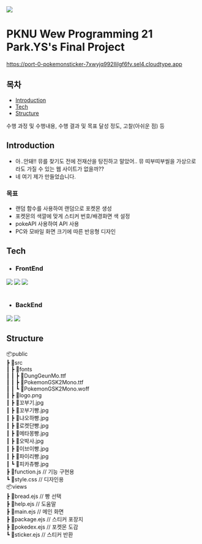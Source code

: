 

<img src="https://capsule-render.vercel.app/api?type=waving&color=auto&height=200&section=header&text=POKEPOKE&fontSize=90" />

# PKNU Wew Programming 21 Park.YS's Final Project
https://port-0-pokemonsticker-7xwyjq992llilgf6fv.sel4.cloudtype.app
<br>

## <strong>목차</strong>
- [Introduction](#introduction)
- [Tech](#tech)
- [Structure](#structure)
 
 
 수행 과정 및
수행내용, 수행 결과 및 목표 달성 정도, 고찰(아쉬운 점) 등


## <strong>Introduction</strong>
- 아..안돼!! 뮤를 찾기도 전에 전재산을 탕진하고 말았어.. 뮤 띠부띠부씰을 가상으로라도 가질 수 있는 웹 사이트가 없을까??
- 네 여기 제가 만들었습니다. 

### 목표
- 랜덤 함수를 사용하여 랜덤으로 포켓몬 생성
- 포켓몬의 색깔에 맞게 스티커 번호/배경화면 색 설정
- pokeAPI 사용하여 API 사용
- PC와 모바일 화면 크기에 따른 반응형 디자인

## <strong>Tech</strong>

- ###  FrontEnd
<div>
  <img src="https://img.shields.io/badge/HTML5-E34F26?style=flat-square&logo=html5&logoColor=white"/>
  <img src="https://img.shields.io/badge/CSS3-1572B6?style=flat-square&logo=css3&logoColor=white"/>
  <img src="https://img.shields.io/badge/JavaScript-F7DF1E?style=flat-square&logo=javascript&logoColor=black"/>
</div>
<br>

- ### BackEnd
<div>
 <img src="https://img.shields.io/badge/node.js-339933?style=for-the-badge&logo=Node.js&logoColor=white">
 <img src="https://img.shields.io/badge/express-000000?style=for-the-badge&logo=express&logoColor=white">
</div>

## <strong>Structure</strong>
📦public  
 ┣ 📂src  
 ┃ ┣ 📂fonts  
 ┃ ┃ ┣ 📜DungGeunMo.ttf  
 ┃ ┃ ┣ 📜PokemonGSK2Mono.ttf  
 ┃ ┃ ┗ 📜PokemonGSK2Mono.woff  
 ┃ ┣ 📜logo.png  
 ┃ ┣ 📜꼬부기.jpg  
 ┃ ┣ 📜꼬부기빵.jpg  
 ┃ ┣ 📜냐오하빵.jpg  
 ┃ ┣ 📜로켓단빵.jpg  
 ┃ ┣ 📜메타몽빵.jpg  
 ┃ ┣ 📜오박사.jpg  
 ┃ ┣ 📜이브이빵.jpg  
 ┃ ┣ 📜파이리빵.jpg  
 ┃ ┗ 📜피카츄빵.jpg  
 ┣ 📜function.js // 기능 구현용  
 ┗ 📜style.css // 디자인용  
📦views  
 ┣ 📜bread.ejs // 빵 선택  
 ┣ 📜help.ejs // 도움말   
 ┣ 📜main.ejs // 메인 화면  
 ┣ 📜package.ejs // 스티커 포장지   
 ┣ 📜pokedex.ejs // 포켓몬 도감  
 ┗ 📜sticker.ejs // 스티커 반환  
